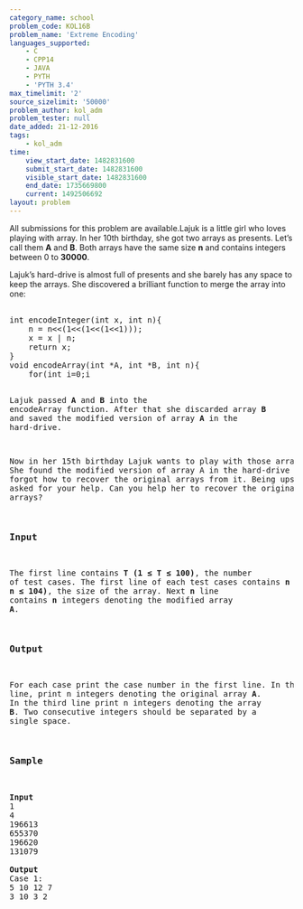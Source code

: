 ```yaml
---
category_name: school
problem_code: KOL16B
problem_name: 'Extreme Encoding'
languages_supported:
    - C
    - CPP14
    - JAVA
    - PYTH
    - 'PYTH 3.4'
max_timelimit: '2'
source_sizelimit: '50000'
problem_author: kol_adm
problem_tester: null
date_added: 21-12-2016
tags:
    - kol_adm
time:
    view_start_date: 1482831600
    submit_start_date: 1482831600
    visible_start_date: 1482831600
    end_date: 1735669800
    current: 1492506692
layout: problem
---
```

All submissions for this problem are available.Lajuk is a little girl who loves playing with array. In her 10th birthday, she got two arrays as presents. Let’s call them **A** and **B**. Both arrays have the same size **n** and contains integers between 0 to **30000**.

Lajuk’s hard-drive is almost full of presents and she barely has any space to keep the arrays. She discovered a brilliant function to merge the array into one:

<pre>

int encodeInteger(int x, int n){
	n = n<<(1<<(1<<(1<<1)));
	x = x | n;
	return x;
}
void encodeArray(int *A, int *B, int n){
	for(int i=0;i<n;i++) {
    	    A[i] = encodeInteger(A[i], B[i]);
	}
}
</pre>
Lajuk passed **A** and **B** into the encodeArray function. After that she discarded array **B** and saved the modified version of array **A** in the hard-drive.

Now in her 15th birthday Lajuk wants to play with those arrays again. She found the modified version of array A in the hard-drive but she forgot how to recover the original arrays from it. Being upset, she asked for your help. Can you help her to recover the original arrays?

### Input

The first line contains **T (1 ≤ T ≤ 100)**, the number of test cases. The first line of each test cases contains **n (1 ≤ n ≤ 104)**, the size of the array. Next **n** line contains **n** integers denoting the modified array **A**.

### Output

For each case print the case number in the first line. In the second line, print n integers denoting the original array **A**. In the third line print n integers denoting the array **B**. Two consecutive integers should be separated by a single space.

### Sample 

<pre>
<b>Input</b>
1
4
196613
655370
196620
131079

<b>Output</b>
Case 1:
5 10 12 7
3 10 3 2
</pre>